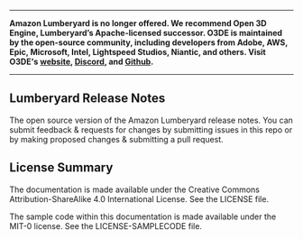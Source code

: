 ------------

**Amazon Lumberyard is no longer offered. We recommend Open 3D Engine, Lumberyard’s Apache-licensed successor. O3DE is maintained by the open-source community, including developers from Adobe, AWS, Epic, Microsoft, Intel, Lightspeed Studios, Niantic, and others. Visit O3DE's [website](https://www.o3de.org/ "website"), [Discord](https://discord.gg/o3de), and [Github](https://github.com/o3de/o3de).**

------------

## Lumberyard Release Notes

The open source version of the Amazon Lumberyard release notes. You can submit feedback & requests for changes by submitting issues in this repo or by making proposed changes & submitting a pull request.

## License Summary

The documentation is made available under the Creative Commons Attribution-ShareAlike 4.0 International License. See the LICENSE file.

The sample code within this documentation is made available under the MIT-0 license. See the LICENSE-SAMPLECODE file.
